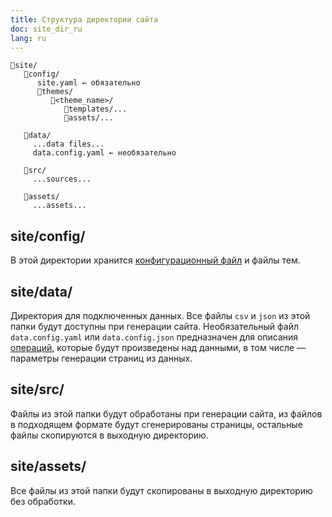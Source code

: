 ```yaml
---
title: Структура директории сайта
doc: site_dir_ru
lang: ru
---
```


```
📁site/
   📁config/
      site.yaml ← обязательно
      📁themes/
         📁<theme_name>/
            📁templates/...
            📁assets/...

   📁data/
     ...data files...
     data.config.yaml ← необязательно

   📁src/
     ...sources...

   📁assets/
     ...assets...
```

## site/config/

В этой директории хранится [конфигурационный файл](/+doc:config_file_ru) и файлы тем.

## site/data/

Директория для подключенных данных. Все файлы `csv` и `json`
из этой папки будут доступны при генерации сайта. Необязательный файл
`data.config.yaml` или `data.config.json` предназначен для описания
[операций](/+doc:data_config_ru), которые будут произведены над данными, в том числе — параметры
генерации страниц из данных.

## site/src/

Файлы из этой папки будут обработаны при генерации сайта, из файлов в
подходящем формате будут сгенерированы страницы, остальные файлы скопируются
в выходную директорию.

## site/assets/

Все файлы из этой папки будут скопированы в выходную директорию без обработки.
